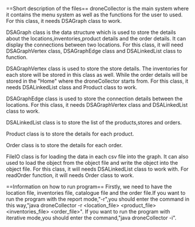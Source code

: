 ==Short description of the files==
droneCollector is the main system where it contains the menu system as well as the functions for the user to used. For this class, it needs DSAGraph class to work.

DSAGraph class is the data structure which is used to store the details about the locations,inventories,product details and the order details. It can display the connections between two locations. For this class, it will need DSAGraphVertex class, DSAGraphEdge class and DSALinkedList class to function.

DSAGraphVertex class is used to store the store details. The inventories for each store will be stored in this class as well. While the order details will be stored in the "Home" where the droneCollector starts from. For this class, it needs DSALinkedList class and Product class to work.

DSAGraphEdge class is used to store the connection details between the locations. For this class, it needs DSAGraphVertex class and DSALinkedList class to work.

DSALinkedList class is to store the list of the products,stores and orders. 

Product class is to store the details for each product.

Order class is to store the details for each order.

FileIO class is for loading the data in each csv file into the graph. It can also used to load the object from the object file and write the object into the object file. For this class, it will needs DSALinkedList class to work with. For readOrder function, it will needs Order class to work.

==Information on how to run program==
Firstly, we need to have the location file, inventories file, catalogue file and the order file.If you want to run the program with the report mode,"-r",you should enter the command in this way,"java droneCollector -r <location_file> <product_file> <inventories_file> <order_file>". If you want to run the program with iterative mode,you should enter the command,"java droneCollector -i".


